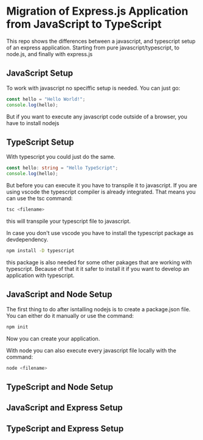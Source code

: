 # Migration of Express.js Application from JavaScript to TypeScript

This repo shows the differences between a javascript, and typescript setup of an express application.
Starting from pure javascript/typescript, to node.js, and finally with express.js

## JavaScript Setup

To work with javascript no speciffic setup is needed.
You can just go:

```javascript
const hello = "Hello World!";
console.log(hello);
```

But if you want to execute any javascript code outside of a browser, you have to install nodejs

## TypeScript Setup

With typescript you could just do the same.

```typescript
const hello: string = "Hello TypeScript";
console.log(hello);
```

But before you can execute it you have to transpile it to javascript.
If you are using vscode the typescript compiler is already integrated.
That means you can use the tsc command:

```bash
tsc <filename>
```

this will transpile your typescript file to javascript.

In case you don't use vscode you have to install the typescript package as devdependency.

```bash
npm install -D typescript
```

this package is also needed for some other pakages that are working with typescript.
Because of that it it safer to install it if you want to develop an application with typescript.

## JavaScript and Node Setup

The first thing to do after isntalling nodejs is to create a package.json file.
You can either do it manually or use the command:

```bash
npm init
```

Now you can create your application.

With node you can also execute every javascript file locally with the command:

```bash
node <filename>
```

## TypeScript and Node Setup

## JavaScript and Express Setup

## TypeScript and Express Setup
